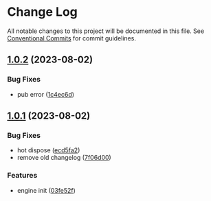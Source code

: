 # Change Log

All notable changes to this project will be documented in this file.
See [Conventional Commits](https://conventionalcommits.org) for commit guidelines.

## [1.0.2](https://gitlab.alibaba-inc.com/aliyun-faas/process-engine/compare/v1.0.1...v1.0.2) (2023-08-02)


### Bug Fixes

* pub error ([1c4ec6d](https://gitlab.alibaba-inc.com/aliyun-faas/process-engine/commit/1c4ec6d043be50365f7a7cc328627afccfaa3724))





## [1.0.1](https://gitlab.alibaba-inc.com/aliyun-faas/process-engine/compare/v2.1.4...v1.0.1) (2023-08-02)


### Bug Fixes

* hot dispose ([ecd5fa2](https://gitlab.alibaba-inc.com/aliyun-faas/process-engine/commit/ecd5fa291a2dbed22854ddc79986d0e7c4d4eb89))
* remove old changelog ([7f06d00](https://gitlab.alibaba-inc.com/aliyun-faas/process-engine/commit/7f06d00a3ada9eef207d444db9c3373feb5e61d7))


### Features

* engine init ([03fe52f](https://gitlab.alibaba-inc.com/aliyun-faas/process-engine/commit/03fe52fc27615444e3f8d91b58de6d6dac93a4e3))
